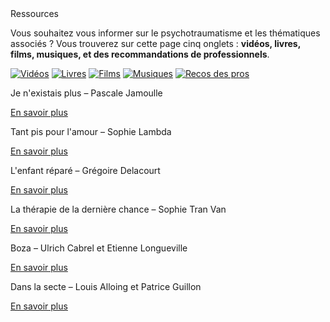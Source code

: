 <div class="banner">
    <div class="title">Ressources</div>
    <div class="intro">
        <p>Vous souhaitez vous informer sur le psychotraumatisme et les thématiques associés ? Vous trouverez sur cette page cinq onglets : <b>vidéos, livres, films, musiques, et des recommandations de professionnels</b>.
    </div>
</div>

<div class="tabbar">
    <a href="/videos"><img src="{{ ASSET ../assets/ui/video.png }}" alt="Vidéos" /></a>
    <a href="/livres" class="active"><img src="{{ ASSET ../assets/ui/book.png }}" alt="Livres" /></a>
    <a href="/films"><img src="{{ ASSET ../assets/ui/movie.png }}" alt="Films" /></a>
    <a href="/musiques"><img src="{{ ASSET ../assets/ui/music.png }}" alt="Musiques" /></a>
    <a href="/pros"><img src="{{ ASSET ../assets/ui/paper.png }}" alt="Recos des pros" /></a>
</div>

<div class="tab">
    <div class="cardset">
        <div class="card">
            <img src="{{ ASSET ../assets/resources/livre_jamoulle.jpg }}" alt="" />
            <div>
                <p class="reference">Je n'existais plus – Pascale Jamoulle</p>
                <div class="actions">
                    <a href="https://www.editionsladecouverte.fr/je_n_existais_plus-9782348065101" target="_blank">En savoir plus</a>
                </div>
            </div>
        </div>
        <div class="card">
            <img src="{{ ASSET ../assets/resources/livre_lambda.jpg }}" alt="" />
            <div>
                <p class="reference">Tant pis pour l'amour – Sophie Lambda</p>
                <div class="actions">
                    <a href="https://www.editions-delcourt.fr/bd/series/serie-tant-pis-pour-l-amour-ou-comment-j-ai-survecu-un-manipulateur/album-tant-pis-pour-l-amour-ou-comment-j-ai-survecu-un-manipulateur" target="_blank">En savoir plus</a>
                </div>
            </div>
        </div>
        <div class="card">
            <img src="{{ ASSET ../assets/resources/livre_delacourt.jpg }}" alt="" />
            <div>
                <p class="reference">L'enfant réparé – Grégoire Delacourt</p>
                <div class="actions">
                    <a href="https://www.grasset.fr/livre/lenfant-repare-9782246828846/" target="_blank">En savoir plus</a>
                </div>
            </div>
        </div>
        <div class="card">
            <img src="{{ ASSET ../assets/resources/livre_vantran.jpg }}" alt="" />
            <div>
                <p class="reference">La thérapie de la dernière chance – Sophie Tran Van</p>
                <div class="actions">
                    <a href="https://www.odilejacob.fr/catalogue/psychologie/psychotherapie/therapie-de-la-derniere-chance_9782738149213.php" target="_blank">En savoir plus</a>
                </div>
            </div>
        </div>
        <div class="card">
            <img src="{{ ASSET ../assets/resources/livre_cabrel.jpg }}" alt="" />
            <div>
                <p class="reference">Boza – Ulrich Cabrel et Etienne Longueville</p>
                <div class="actions">
                    <a href="https://www.jailu.com/boza/9782290239322" target="_blank">En savoir plus</a>
                </div>
            </div>
        </div>
        <div class="card">
            <img src="{{ ASSET ../assets/resources/livre_alloinguillon.jpg }}" alt="" />
            <div>
                <p class="reference">Dans la secte – Louis Alloing et Patrice Guillon</p>
                <div class="actions">
                    <a href="https://www.la-boite-a-bulles.com/serie/11" target="_blank">En savoir plus</a>
                </div>
            </div>
        </div>
    </div>
    <button id="randomize" style="display: none;" onclick="app.randomCard('.cardset')"><img src="{{ ASSET ../assets/ui/dice.webp }}" alt="Choix aléatoire" /></button>
</div>

<script>
    let button = document.querySelector('#randomize');
    button.style.display = 'block';
</script>
